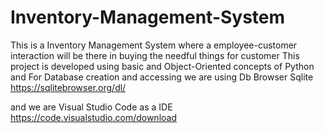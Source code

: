 # Inventory-Management-System
This is a Inventory Management System where a employee-customer interaction will be there in buying the needful things for customer
This project is developed using basic and Object-Oriented concepts of Python and For Database creation and accessing we are using
Db Browser Sqlite
https://sqlitebrowser.org/dl/

and we are Visual Studio Code as a IDE
https://code.visualstudio.com/download
